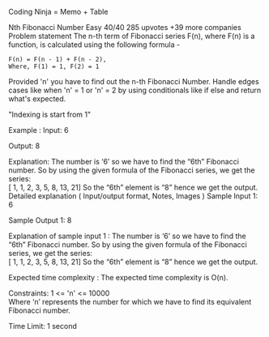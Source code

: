 Coding Ninja = Memo + Table
 
Nth Fibonacci Number
Easy
40/40
285 upvotes
+39 more companies
Problem statement
The n-th term of Fibonacci series F(n), where F(n) is a function, is calculated using the following formula -

    F(n) = F(n - 1) + F(n - 2), 
    Where, F(1) = 1, F(2) = 1


Provided 'n' you have to find out the n-th Fibonacci Number. Handle edges cases like when 'n' = 1 or 'n' = 2 by using conditionals like if else and return what's expected.

"Indexing is start from 1"


Example :
Input: 6

Output: 8

Explanation: The number is ‘6’ so we have to find the “6th” Fibonacci number.
So by using the given formula of the Fibonacci series, we get the series:    
[ 1, 1, 2, 3, 5, 8, 13, 21]
So the “6th” element is “8” hence we get the output.
Detailed explanation ( Input/output format, Notes, Images )
Sample Input 1:
6


Sample Output 1:
8


Explanation of sample input 1 :
The number is ‘6’ so we have to find the “6th” Fibonacci number.
So by using the given formula of the Fibonacci series, we get the series:    
[ 1, 1, 2, 3, 5, 8, 13, 21]
So the “6th” element is “8” hence we get the output.


Expected time complexity :
The expected time complexity is O(n).


Constraints:
1 <= 'n' <= 10000     
Where ‘n’ represents the number for which we have to find its equivalent Fibonacci number.

Time Limit: 1 second